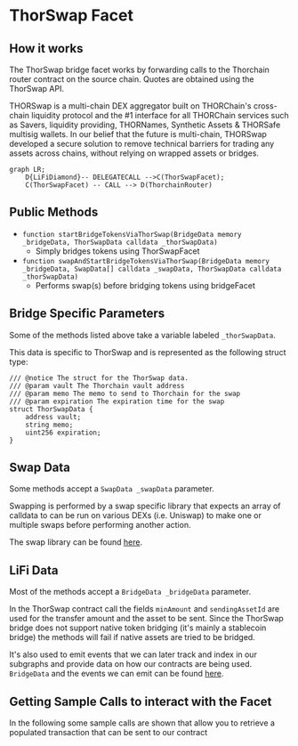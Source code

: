 # ThorSwap Facet

## How it works

The ThorSwap bridge facet works by forwarding calls to the Thorchain router contract on the source chain. Quotes are obtained using the ThorSwap API.

THORSwap is a multi-chain DEX aggregator built on THORChain's cross-chain liquidity protocol and the #1 interface for all THORChain services such as Savers, liquidity providing, THORNames, Synthetic Assets & THORSafe multisig wallets. In our belief that the future is multi-chain, THORSwap developed a secure solution to remove technical barriers for trading any assets across chains, without relying on wrapped assets or bridges.

```mermaid
graph LR;
    D{LiFiDiamond}-- DELEGATECALL -->C(ThorSwapFacet);
    C(ThorSwapFacet) -- CALL --> D(ThorchainRouter)
```

## Public Methods

- `function startBridgeTokensViaThorSwap(BridgeData memory _bridgeData, ThorSwapData calldata _thorSwapData)`
  - Simply bridges tokens using ThorSwapFacet
- `function swapAndStartBridgeTokensViaThorSwap(BridgeData memory _bridgeData, SwapData[] calldata _swapData, ThorSwapData calldata _thorSwapData)`
  - Performs swap(s) before bridging tokens using bridgeFacet

## Bridge Specific Parameters

Some of the methods listed above take a variable labeled `_thorSwapData`.

This data is specific to ThorSwap and is represented as the following struct type:

```solidity
/// @notice The struct for the ThorSwap data.
/// @param vault The Thorchain vault address
/// @param memo The memo to send to Thorchain for the swap
/// @param expiration The expiration time for the swap
struct ThorSwapData {
    address vault;
    string memo;
    uint256 expiration;
}
```

## Swap Data

Some methods accept a `SwapData _swapData` parameter.

Swapping is performed by a swap specific library that expects an array of calldata to can be run on various DEXs (i.e. Uniswap) to make one or multiple swaps before performing another action.

The swap library can be found [here](../src/Libraries/LibSwap.sol).

## LiFi Data

Most of the methods accept a `BridgeData _bridgeData` parameter.

In the ThorSwap contract call the fields `minAmount` and `sendingAssetId` are used for the transfer amount and the asset to be sent. Since the ThorSwap bridge does not support native token bridging (it's mainly a stablecoin bridge) the methods will fail if native assets are tried to be bridged.

It's also used to emit events that we can later track and index in our subgraphs and provide data on how our contracts are being used. `BridgeData` and the events we can emit can be found [here](../src/Interfaces/ILiFi.sol).

## Getting Sample Calls to interact with the Facet

In the following some sample calls are shown that allow you to retrieve a populated transaction that can be sent to our contract
